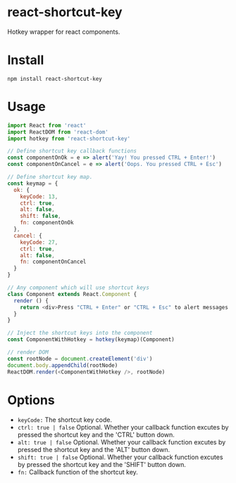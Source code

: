 # react-shortcut-key
Hotkey wrapper for react components.

# Install

```
npm install react-shortcut-key
```

# Usage

```javascript
import React from 'react'
import ReactDOM from 'react-dom'
import hotkey from 'react-shortcut-key'

// Define shortcut key callback functions
const componentOnOk = e => alert('Yay! You pressed CTRL + Enter!')
const componentOnCancel = e => alert('Oops. You pressed CTRL + Esc')

// Define shortcut key map.
const keymap = {
  ok: {
    keyCode: 13,
    ctrl: true,
    alt: false,
    shift: false,
    fn: componentOnOk
  },
  cancel: {
    keyCode: 27,
    ctrl: true,
    alt: false,
    fn: componentOnCancel
  }
}

// Any component which will use shortcut keys
class Component extends React.Component {
  render () {
    return <div>Press "CTRL + Enter" or "CTRL + Esc" to alert messages.</div>
  }
}

// Inject the shortcut keys into the component
const ComponentWithHotkey = hotkey(keymap)(Component)

// render DOM
const rootNode = document.createElement('div')
document.body.appendChild(rootNode)
ReactDOM.render(<ComponentWithHotkey />, rootNode)
```

# Options

- `keyCode:` The shortcut key code.
- `ctrl: true | false` Optional. Whether your callback function excutes by pressed the shortcut key and the 'CTRL' button down.
- `alt: true | false` Optional. Whether your callback function excutes by pressed the shortcut key and the 'ALT' button down.
- `shift: true | false` Optional. Whether your callback function excutes by pressed the shortcut key and the 'SHIFT' button down.
- `fn:` Callback function of the shortcut key.
